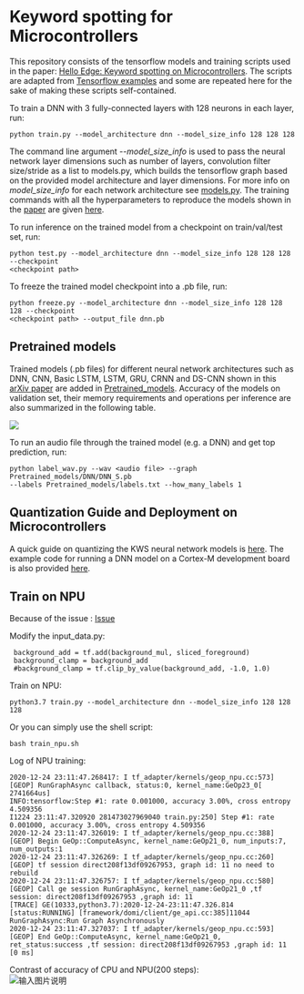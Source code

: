 # Keyword spotting for Microcontrollers 

This repository consists of the tensorflow models and training scripts used 
in the paper: 
[Hello Edge: Keyword spotting on Microcontrollers](https://arxiv.org/pdf/1711.07128.pdf). 
The scripts are adapted from [Tensorflow examples](https://github.com/tensorflow/tensorflow/tree/master/tensorflow/examples/speech_commands) 
and some are repeated here for the sake of making these scripts self-contained.

To train a DNN with 3 fully-connected layers with 128 neurons in each layer, run:

```
python train.py --model_architecture dnn --model_size_info 128 128 128 
```
The command line argument *--model_size_info* is used to pass the neural network layer
dimensions such as number of layers, convolution filter size/stride as a list to models.py, 
which builds the tensorflow graph based on the provided model architecture 
and layer dimensions. 
For more info on *model_size_info* for each network architecture see 
[models.py](models.py).
The training commands with all the hyperparameters to reproduce the models shown in the 
[paper](https://arxiv.org/pdf/1711.07128.pdf) are given [here](train_commands.txt).

To run inference on the trained model from a checkpoint on train/val/test set, run:
```
python test.py --model_architecture dnn --model_size_info 128 128 128 --checkpoint 
<checkpoint path>
```

To freeze the trained model checkpoint into a .pb file, run:
```
python freeze.py --model_architecture dnn --model_size_info 128 128 128 --checkpoint 
<checkpoint path> --output_file dnn.pb
```

## Pretrained models

Trained models (.pb files) for different neural network architectures such as DNN,
CNN, Basic LSTM, LSTM, GRU, CRNN and DS-CNN shown in 
this [arXiv paper](https://arxiv.org/pdf/1711.07128.pdf) are added in 
[Pretrained_models](Pretrained_models). Accuracy of the models on validation set, 
their memory requirements and operations per inference are also summarized in the 
following table.

<img src="https://user-images.githubusercontent.com/34459978/34018008-0451ef9a-e0dd-11e7-9661-59e4fb4a8347.png">

To run an audio file through the trained model (e.g. a DNN) and get top prediction, 
run:
```
python label_wav.py --wav <audio file> --graph Pretrained_models/DNN/DNN_S.pb 
--labels Pretrained_models/labels.txt --how_many_labels 1
```

## Quantization Guide and Deployment on Microcontrollers

A quick guide on quantizing the KWS neural network models is [here](Deployment/Quant_guide.md). 
The example code for running a DNN model on a Cortex-M development board is also provided [here](Deployment). 

## Train on NPU
Because of the issue : [Issue](https://gitee.com/ascend/modelzoo/issues/I2AMF2?from=project-issue)

Modify the input_data.py:
```
 background_add = tf.add(background_mul, sliced_foreground)
 background_clamp = background_add
 #background_clamp = tf.clip_by_value(background_add, -1.0, 1.0)
```
Train on NPU:
```
python3.7 train.py --model_architecture dnn --model_size_info 128 128 128
```
Or you can simply use the shell script:
```
bash train_npu.sh
```
Log of NPU training:
```
2020-12-24 23:11:47.268417: I tf_adapter/kernels/geop_npu.cc:573] [GEOP] RunGraphAsync callback, status:0, kernel_name:GeOp23_0[ 2741664us]
INFO:tensorflow:Step #1: rate 0.001000, accuracy 3.00%, cross entropy 4.509356
I1224 23:11:47.320920 281473027969040 train.py:250] Step #1: rate 0.001000, accuracy 3.00%, cross entropy 4.509356
2020-12-24 23:11:47.326019: I tf_adapter/kernels/geop_npu.cc:388] [GEOP] Begin GeOp::ComputeAsync, kernel_name:GeOp21_0, num_inputs:7, num_outputs:1
2020-12-24 23:11:47.326269: I tf_adapter/kernels/geop_npu.cc:260] [GEOP] tf session direct208f13df09267953, graph id: 11 no need to rebuild
2020-12-24 23:11:47.326757: I tf_adapter/kernels/geop_npu.cc:580] [GEOP] Call ge session RunGraphAsync, kernel_name:GeOp21_0 ,tf session: direct208f13df09267953 ,graph id: 11
[TRACE] GE(10333,python3.7):2020-12-24-23:11:47.326.814 [status:RUNNING] [framework/domi/client/ge_api.cc:385]11044 RunGraphAsync:Run Graph Asynchronously
2020-12-24 23:11:47.327037: I tf_adapter/kernels/geop_npu.cc:593] [GEOP] End GeOp::ComputeAsync, kernel_name:GeOp21_0, ret_status:success ,tf session: direct208f13df09267953 ,graph id: 11 [0 ms]

```

Contrast of accuracy of CPU and NPU(200 steps):\
![输入图片说明](https://images.gitee.com/uploads/images/2020/1225/201833_4c137a8f_8432352.png "屏幕截图.png")